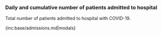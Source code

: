 ### Daily and cumulative number of patients admitted to hospital

 Total number of patients admitted to hospital with COVID-19.

{inc:base/admissions.md|modals}